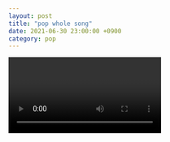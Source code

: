 ```yaml
---
layout: post
title: "pop whole song"
date: 2021-06-30 23:00:00 +0900
category: pop
---
```


<div class="video-container">
    <video id="player" class="video-js vjs-default-skin vjs-big-play-centered" data-json="/public/json/pop/pop whole song.json"></video>
</div>

```
```